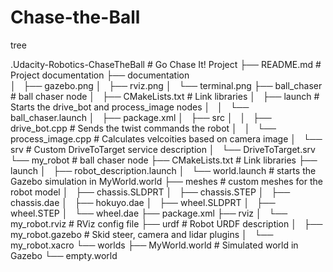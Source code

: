 # Chase-the-Ball
tree

.Udacity-Robotics-ChaseTheBall                  # Go Chase It! Project
├── README.md                                   # Project documentation
├── documentation                               
│   ├── gazebo.png
│   ├── rviz.png
│   └── terminal.png
├── ball_chaser                                 # ball chaser node
│   ├── CMakeLists.txt                          # Link libraries
│   ├── launch                                  # Starts the drive_bot and process_image nodes
│   │   └── ball_chaser.launch
│   ├── package.xml
│   ├── src
│   │   ├── drive_bot.cpp                       # Sends the twist commands the robot
│   │   └── process_image.cpp                   # Calculates velcoities based on camera image
│   └── srv                                     # Custom DriveToTarget service description
│       └── DriveToTarget.srv
└── my_robot                                    # ball chaser node
    ├── CMakeLists.txt                          # Link libraries
    ├── launch
    │   ├── robot_description.launch
    │   └── world.launch                        # starts the Gazebo simulation in MyWorld.world
    ├── meshes                                  # custom meshes for the robot model
    │   ├── chassis.SLDPRT
    │   ├── chassis.STEP
    │   ├── chassis.dae
    │   ├── hokuyo.dae
    │   ├── wheel.SLDPRT
    │   ├── wheel.STEP
    │   └── wheel.dae
    ├── package.xml
    ├── rviz
    │   └── my_robot.rviz                       # RViz config file
    ├── urdf                                    # Robot URDF description
    │   ├── my_robot.gazebo                     # Skid steer, camera and lidar plugins
    │   └── my_robot.xacro
    └── worlds
        ├── MyWorld.world                       # Simulated world in Gazebo
        └── empty.world

